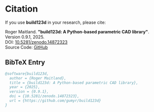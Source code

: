 # Citation

If you use **build123d** in your research, please cite:

Roger Maitland. **"build123d: A Python-based parametric CAD library"**. Version 0.9.1, 2025.  
DOI: [10.5281/zenodo.14872323](https://doi.org/10.5281/zenodo.14872323)  
Source Code: [GitHub](https://github.com/gumyr/build123d)

## BibTeX Entry

```bibtex
@software{build123d,
  author = {Roger Maitland},
  title = {build123d: A Python-based parametric CAD library},
  year = {2025},
  version = {0.9.1},
  doi = {10.5281/zenodo.14872323},
  url = {https://github.com/gumyr/build123d}
}
